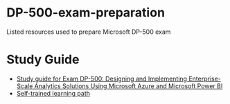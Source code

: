 # DP-500-exam-preparation
Listed resources used to prepare Microsoft DP-500 exam

# Study Guide
* [Study guide for Exam DP-500: Designing and Implementing Enterprise-Scale Analytics Solutions Using Microsoft Azure and Microsoft Power BI](https://learn.microsoft.com/en-us/certifications/resources/study-guides/dp-500)
* [Self-trained learning path](https://learn.microsoft.com/en-us/certifications/exams/dp-500/#two-ways-to-prepare)
